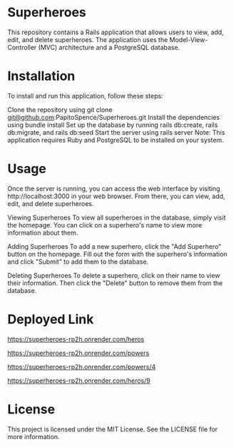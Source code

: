 # Superheroes
This repository contains a Rails application that allows users to view, add, edit, and delete superheroes. The application uses the Model-View-Controller (MVC) architecture and a PostgreSQL database.

# Installation
To install and run this application, follow these steps:

Clone the repository using git clone git@github.com:PapitoSpence/Superheroes.git
Install the dependencies using bundle install
Set up the database by running rails db:create, rails db:migrate, and rails db:seed
Start the server using rails server
Note: This application requires Ruby and PostgreSQL to be installed on your system.

# Usage
Once the server is running, you can access the web interface by visiting http://localhost:3000 in your web browser. From there, you can view, add, edit, and delete superheroes.

Viewing Superheroes
To view all superheroes in the database, simply visit the homepage. You can click on a superhero's name to view more information about them.

Adding Superheroes
To add a new superhero, click the "Add Superhero" button on the homepage. Fill out the form with the superhero's information and click "Submit" to add them to the database.

Deleting Superheroes
To delete a superhero, click on their name to view their information. Then click the "Delete" button to remove them from the database.

# Deployed Link
https://superheroes-rp2h.onrender.com/heros

https://superheroes-rp2h.onrender.com/powers

https://superheroes-rp2h.onrender.com/powers/4

https://superheroes-rp2h.onrender.com/heros/9


# License
This project is licensed under the MIT License. See the LICENSE file for more information.

